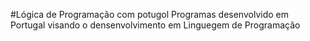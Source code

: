 #Lógica de Programação com potugol
 Programas desenvolvido em Portugal visando o densenvolvimento em Linguegem de Programação
